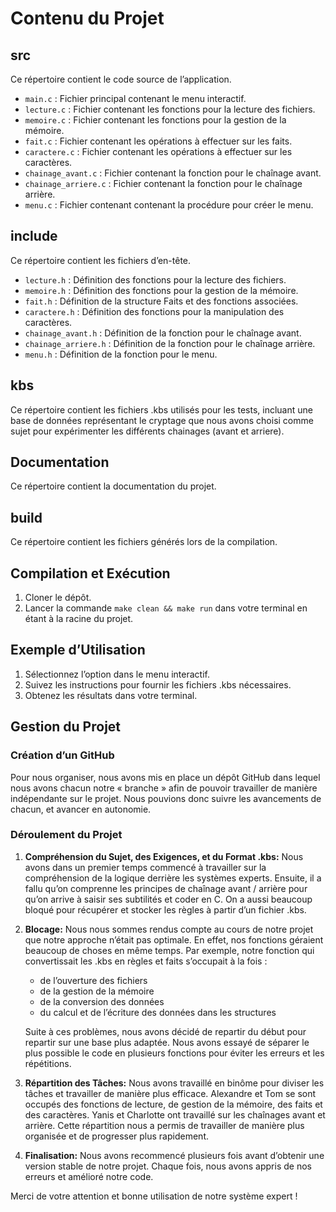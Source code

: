 # Contenu du Projet

## src

Ce répertoire contient le code source de l’application.

- `main.c` : Fichier principal contenant le menu interactif.
- `lecture.c` : Fichier contenant les fonctions pour la lecture des fichiers.
- `memoire.c` : Fichier contenant les fonctions pour la gestion de la mémoire.
- `fait.c` : Fichier contenant les opérations à effectuer sur les faits.
- `caractere.c` : Fichier contenant les opérations à effectuer sur les caractères.
- `chainage_avant.c` : Fichier contenant la fonction pour le chaînage avant.
- `chainage_arriere.c` : Fichier contenant la fonction pour le chaînage arrière.
- `menu.c` : Fichier contenant contenant la procédure pour créer le menu.

## include

Ce répertoire contient les fichiers d’en-tête.

- `lecture.h` : Définition des fonctions pour la lecture des fichiers.
- `memoire.h` : Définition des fonctions pour la gestion de la mémoire.
- `fait.h` : Définition de la structure Faits et des fonctions associées.
- `caractere.h` : Définition des fonctions pour la manipulation des caractères.
- `chainage_avant.h` : Définition de la fonction pour le chaînage avant.
- `chainage_arriere.h` : Définition de la fonction pour le chaînage arrière.
- `menu.h` : Définition de la fonction pour le menu.

## kbs

Ce répertoire contient les fichiers .kbs utilisés pour les tests, incluant une base de données représentant le cryptage que nous avons choisi comme sujet pour expérimenter les différents chainages (avant et arriere).

## Documentation

Ce répertoire contient la documentation du projet.

## build

Ce répertoire contient les fichiers générés lors de la compilation.

## Compilation et Exécution

1. Cloner le dépôt.
2. Lancer la commande `make clean && make run` dans votre terminal en étant à la racine du projet.

## Exemple d’Utilisation

1. Sélectionnez l’option dans le menu interactif.
2. Suivez les instructions pour fournir les fichiers .kbs nécessaires.
3. Obtenez les résultats dans votre terminal.

## Gestion du Projet

### Création d’un GitHub

Pour nous organiser, nous avons mis en place un dépôt GitHub dans lequel nous avons chacun notre « branche » afin de pouvoir travailler de manière indépendante sur le projet. Nous pouvions donc suivre les avancements de chacun, et avancer en autonomie.

### Déroulement du Projet

1. **Compréhension du Sujet, des Exigences, et du Format .kbs:** Nous avons dans un premier temps commencé à travailler sur la compréhension de la logique derrière les systèmes experts. Ensuite, il a fallu qu’on comprenne les principes de chaînage avant / arrière pour qu’on arrive à saisir ses subtilités et coder en C. On a aussi beaucoup bloqué pour récupérer et stocker les règles à partir d’un fichier .kbs.

2. **Blocage:** Nous nous sommes rendus compte au cours de notre projet que notre approche n’était pas optimale. En effet, nos fonctions géraient beaucoup de choses en même temps. Par exemple, notre fonction qui convertissait les .kbs en règles et faits s’occupait à la fois :

   - de l’ouverture des fichiers
   - de la gestion de la mémoire
   - de la conversion des données
   - du calcul et de l’écriture des données dans les structures

   Suite à ces problèmes, nous avons décidé de repartir du début pour repartir sur une base plus adaptée. Nous avons essayé de séparer le plus possible le code en plusieurs fonctions pour éviter les erreurs et les répétitions.

3. **Répartition des Tâches:** Nous avons travaillé en binôme pour diviser les tâches et travailler de manière plus efficace. Alexandre et Tom se sont occupés des fonctions de lecture, de gestion de la mémoire, des faits et des caractères. Yanis et Charlotte ont travaillé sur les chaînages avant et arrière. Cette répartition nous a permis de travailler de manière plus organisée et de progresser plus rapidement.

4. **Finalisation:** Nous avons recommencé plusieurs fois avant d’obtenir une version stable de notre projet. Chaque fois, nous avons appris de nos erreurs et amélioré notre code.

Merci de votre attention et bonne utilisation de notre système expert !
